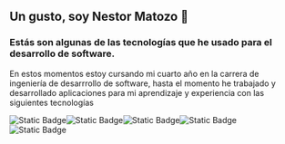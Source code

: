 ## Un gusto, soy Nestor Matozo 👋
<h3>Estás son algunas de las tecnologías que he usado para el desarrollo de software.</h3>
<p>En estos momentos estoy cursando mi cuarto año en la carrera de ingeniería de desarrrollo de software, hasta el momento he trabajado y desarrollado aplicaciones para mi aprendizaje y experiencia con las siguientes tecnologías</p>
<div style="display:flex;">
  <img alt="Static Badge" src="https://img.shields.io/badge/React-%235CB0E0">
  <img alt="Static Badge" src="https://img.shields.io/badge/Node-%235CB0E0a">
  <img alt="Static Badge" src="https://img.shields.io/badge/css3-%231B83DE">
   <img alt="Static Badge" src="https://img.shields.io/badge/backend-%20Asp.net-blue">

</div>
<div style="display:flex;">
 
  <img alt="Static Badge" src="https://img.shields.io/badge/SQL%20SERVER-%20Bases%20de%20datos%20relacionales-red">

</div>



